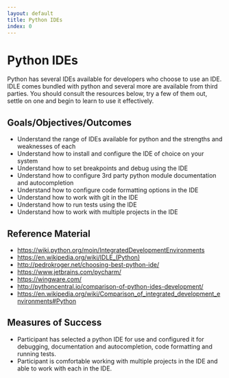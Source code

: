 ```yaml
---
layout: default
title: Python IDEs 
index: 0
---
```


Python IDEs
===========

Python has several IDEs available for developers who choose to use an IDE. IDLE comes bundled with python and several more are available from third parties. You should consult the resources below, try a few of them out, settle on one and begin to learn to use it effectively.


Goals/Objectives/Outcomes
-------------------------

* Understand the range of IDEs available for python and the strengths and weaknesses of each
* Understand how to install and configure the IDE of choice on your system
* Understand how to set breakpoints and debug using the IDE
* Understand how to configure 3rd party python module documentation and autocompletion
* Understand how to configure code formatting options in the IDE
* Understand how to work with git in the IDE
* Understand how to run tests using the IDE
* Understand how to work with multiple projects in the IDE

Reference Material
------------------

* https://wiki.python.org/moin/IntegratedDevelopmentEnvironments
* https://en.wikipedia.org/wiki/IDLE_(Python)
* http://pedrokroger.net/choosing-best-python-ide/
* https://www.jetbrains.com/pycharm/
* https://wingware.com/
* http://pythoncentral.io/comparison-of-python-ides-development/
* https://en.wikipedia.org/wiki/Comparison_of_integrated_development_environments#Python

Measures of Success
-------------------

* Participant has selected a python IDE for use and configured it for debugging, documentation and autocompletion, code formatting and running tests.
* Participant is comfortable working with multiple projects in the IDE and able to work with each in the IDE. 
